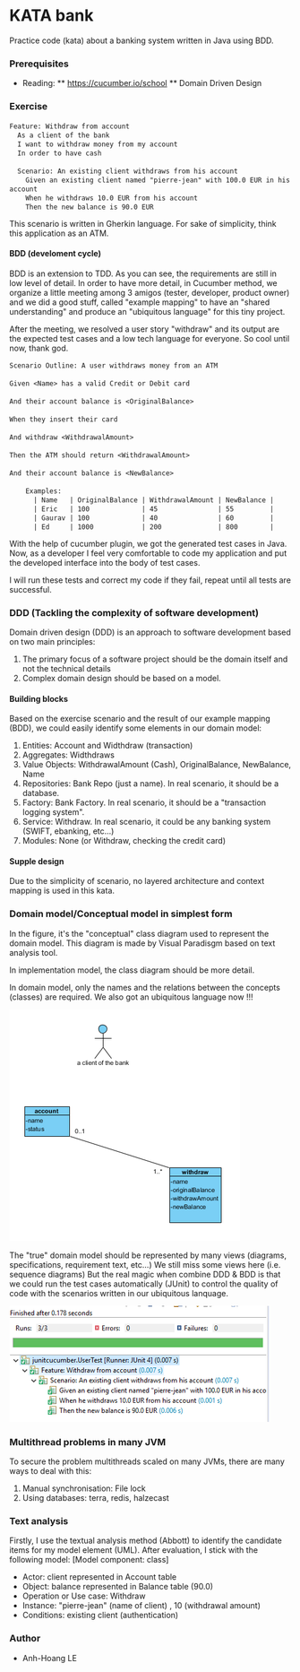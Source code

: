 # KATA bank
Practice code (kata) about a banking system written in Java using BDD.

### Prerequisites
* Reading: 
** https://cucumber.io/school
** Domain Driven Design 

### Exercise
```feature
Feature: Withdraw from account
  As a client of the bank
  I want to withdraw money from my account
  In order to have cash

  Scenario: An existing client withdraws from his account
    Given an existing client named "pierre-jean" with 100.0 EUR in his account
    When he withdraws 10.0 EUR from his account
    Then the new balance is 90.0 EUR
```

This scenario is written in Gherkin language.
For sake of simplicity, think this application as an ATM.

#### BDD (develoment cycle)
BDD is an extension to TDD. As you can see, the requirements are still in low level of detail. In order to have more detail, in Cucumber method, we organize a little meeting among 3 amigos (tester, developer, product owner) and we did a good stuff, called "example mapping" to have an "shared understanding" and produce an "ubiquitous language" for this tiny project.

After the meeting, we resolved a user story "withdraw" and its output are the expected test cases and a low tech language for everyone. So cool until now, thank god.
```feature
Scenario Outline: A user withdraws money from an ATM

Given <Name> has a valid Credit or Debit card

And their account balance is <OriginalBalance>

When they insert their card

And withdraw <WithdrawalAmount>

Then the ATM should return <WithdrawalAmount>

And their account balance is <NewBalance>

    Examples:
      | Name   | OriginalBalance | WithdrawalAmount | NewBalance |
      | Eric   | 100             | 45               | 55         |
      | Gaurav | 100             | 40               | 60         |
      | Ed     | 1000            | 200              | 800        |

```

With the help of cucumber plugin, we got the generated test cases in Java.
Now, as a developer I feel very comfortable to code my application and put the developed interface into the body of test cases.

I will run these tests and correct my code if they fail, repeat until all tests are successful.

### DDD (Tackling the complexity of software development)

Domain driven design (DDD) is an approach to software development based on two main principles:
1. The primary focus of a software project should be the domain itself and not the technical details
2. Complex domain design should be based on a model.

#### Building blocks
Based on the exercise scenario and the result of our example mapping (BDD), we could easily identify some elements in our domain model:
1. Entities: Account and Widthdraw (transaction)
2. Aggregates: Widthdraws
3. Value Objects: WithdrawalAmount (Cash), OriginalBalance, NewBalance, Name
4. Repositories: Bank Repo (just a name). In real scenario, it should be a database.
5. Factory: Bank Factory. In real scenario, it should be a "transaction logging system".
6. Service: Withdraw. In real scenario, it could be any banking system (SWIFT, ebanking, etc...)
7. Modules: None (or Withdraw, checking the credit card)

#### Supple design 
Due to the simplicity of scenario, no layered architecture and context mapping is used in this kata.

### Domain model/Conceptual model in simplest form
In the figure, it's the "conceptual" class diagram used to represent the domain model. 
This diagram is made by Visual Paradisgm based on text analysis tool.

In implementation model, the class diagram should be more detail. 

In domain model, only the names and the relations between the concepts (classes) are required.
We also got an ubiquitous language now !!!

![Conceptual class model](/images/conceptual_class_model.png)

The "true" domain model should be represented by many views (diagrams, specifications, requirement text, etc...)
We still miss some views here (i.e. sequence diagrams)
But the real magic when combine DDD & BDD is that we could run the test cases automatically (JUnit) to control the quality of code with the scenarios written in our ubiquitous lanquage.

![JUnit results](/images/testcases1.PNG)

### Multithread problems in many JVM
To secure the problem multithreads scaled on many JVMs, there are many ways to deal with this:
1. Manual synchronisation: File lock
2. Using databases: terra, redis, halzecast


### Text analysis
Firstly, I use the textual analysis method (Abbott) to identify the candidate items for my model element (UML).
After evaluation, I stick with the following model:
[Model component: class] 
* Actor: client represented in Account table
* Object: balance represented in Balance table (90.0)
* Operation or Use case: Withdraw
* Instance: "pierre-jean" (name of client) , 10 (withdrawal amount)
* Conditions: existing client (authentication)

### Author
* Anh-Hoang LE
